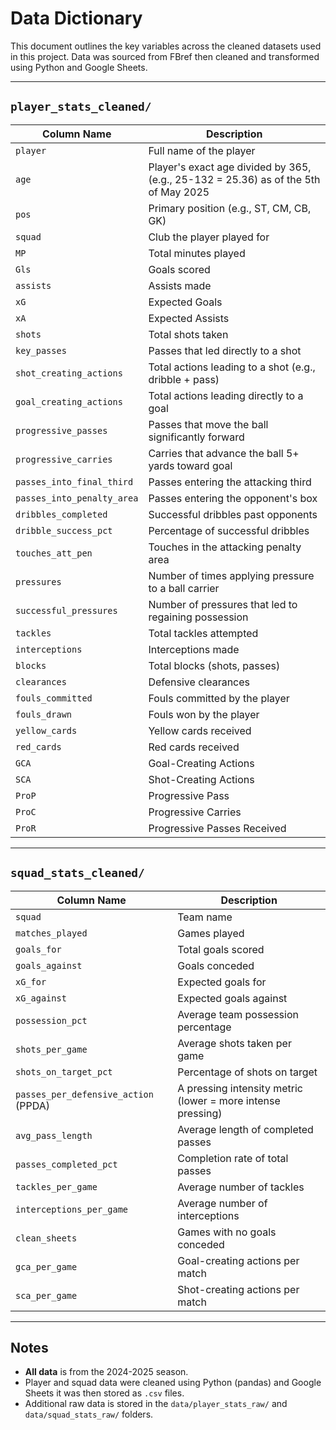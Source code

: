 # Data Dictionary

This document outlines the key variables across the cleaned datasets used in this project. Data was sourced from FBref then cleaned and transformed using Python and Google Sheets.

---

## `player_stats_cleaned/`

| Column Name            | Description                                                                 |
|------------------------|-----------------------------------------------------------------------------|
| `player`               | Full name of the player                                                     |
| `age`                  | Player's exact age divided by 365, (e.g., 25-132 = 25.36) as of the 5th of May 2025                                              |
| `pos`                  | Primary position (e.g., ST, CM, CB, GK)                                     |
| `squad`                | Club the player played for                                                  |
| `MP`                   | Total minutes played                                                        |
| `Gls`                  | Goals scored                                                                |
| `assists`              | Assists made                                                                |
| `xG`                   | Expected Goals                                                              |
| `xA`                   | Expected Assists                                                            |
| `shots`                | Total shots taken                                                           |
| `key_passes`           | Passes that led directly to a shot                                          |
| `shot_creating_actions`| Total actions leading to a shot (e.g., dribble + pass)                      |
| `goal_creating_actions`| Total actions leading directly to a goal                                    |
| `progressive_passes`   | Passes that move the ball significantly forward                             |
| `progressive_carries`  | Carries that advance the ball 5+ yards toward goal                          |
| `passes_into_final_third` | Passes entering the attacking third                                     |
| `passes_into_penalty_area` | Passes entering the opponent's box                                    |
| `dribbles_completed`   | Successful dribbles past opponents                                          |
| `dribble_success_pct`  | Percentage of successful dribbles                                           |
| `touches_att_pen`      | Touches in the attacking penalty area                                       |
| `pressures`            | Number of times applying pressure to a ball carrier                         |
| `successful_pressures` | Number of pressures that led to regaining possession                        |
| `tackles`              | Total tackles attempted                                                     |
| `interceptions`        | Interceptions made                                                          |
| `blocks`               | Total blocks (shots, passes)                                                |
| `clearances`           | Defensive clearances                                                        |
| `fouls_committed`      | Fouls committed by the player                                               |
| `fouls_drawn`          | Fouls won by the player                                                     |
| `yellow_cards`         | Yellow cards received                                                       |
| `red_cards`            | Red cards received                                                          |
| `GCA`                  | Goal-Creating Actions                                                       |
| `SCA`                  | Shot-Creating Actions                                                       |
| `ProP`                 | Progressive Pass                                                            |
| `ProC`                 | Progressive Carries                                                         |
| `ProR`                 | Progressive Passes Received                                                 |

---

## `squad_stats_cleaned/`

| Column Name              | Description                                                             |
|--------------------------|-------------------------------------------------------------------------|
| `squad`                   | Team name                                                               |
| `matches_played`         | Games played                                                            |
| `goals_for`              | Total goals scored                                                      |
| `goals_against`          | Goals conceded                                                          |
| `xG_for`                 | Expected goals for                                                      |
| `xG_against`             | Expected goals against                                                  |
| `possession_pct`         | Average team possession percentage                                      |
| `shots_per_game`         | Average shots taken per game                                            |
| `shots_on_target_pct`    | Percentage of shots on target                                           |
| `passes_per_defensive_action` (PPDA) | A pressing intensity metric (lower = more intense pressing) |
| `avg_pass_length`        | Average length of completed passes                                      |
| `passes_completed_pct`   | Completion rate of total passes                                         |
| `tackles_per_game`       | Average number of tackles                                               |
| `interceptions_per_game` | Average number of interceptions                                         |
| `clean_sheets`           | Games with no goals conceded                                            |
| `gca_per_game`           | Goal-creating actions per match                                         |
| `sca_per_game`           | Shot-creating actions per match                                         |

---

## Notes

- **All data** is from the 2024-2025 season.
- Player and squad data were cleaned using Python (pandas) and Google Sheets it was then stored as `.csv` files.
- Additional raw data is stored in the `data/player_stats_raw/` and `data/squad_stats_raw/` folders.
